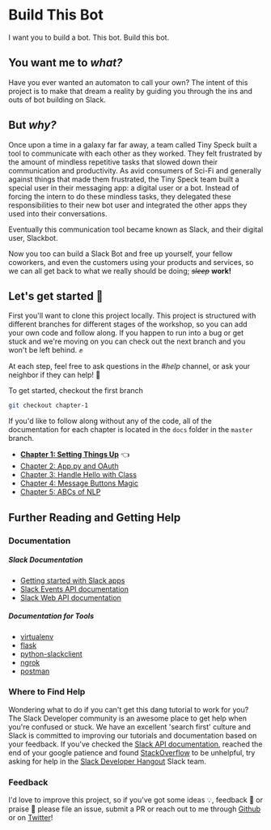 # Build This Bot

I want you to build a bot. This bot. Build this bot.

## You want me to _what?_

Have you ever wanted an automaton to call your own? The intent of this project is to make that dream a reality by guiding you through the ins and outs of bot building on Slack.

## But _why?_

Once upon a time in a galaxy far far away, a team called Tiny Speck built a tool to communicate with each other as they worked. They felt frustrated by the amount of mindless repetitive tasks that slowed down their communication and productivity. As avid consumers of Sci-Fi and generally against things that made them frustrated, the Tiny Speck team built a special user in their messaging app: a digital user or a bot.
Instead of forcing the intern to do these mindless tasks, they delegated these responsibilities to their new bot user and integrated the other apps they used into their conversations.

Eventually this communication tool became known as Slack, and their digital user, Slackbot.

Now you too can build a Slack Bot and free up yourself, your fellow coworkers, and even the customers using your products and services, so we can all get back to what we really should be doing; _~~sleep~~_ **work!**

## Let's get started :tada:

First you'll want to clone this project locally. This project is structured with different branches for different stages of the workshop, so you can add your own code and follow along. If you happen to run into a bug or get stuck and we're moving on you can check out the next branch and you won't be left behind. :fist:

At each step, feel free to ask questions in the _#help_ channel, or ask your neighbor if they can help! :raised_hands:

To get started, checkout the first branch

```bash
git checkout chapter-1
```

If you'd like to follow along without any of the code, all of the documentation for each chapter is located in the `docs` folder in the `master` branch.

* **[Chapter 1: Setting Things Up](docs/Chapter-1.md)** :point_left:  
* [Chapter 2: App.py and OAuth](./../docs/Chapter-2.md)  
* [Chapter 3: Handle Hello with Class](./../docs/Chapter-3.md)  
* [Chapter 4: Message Buttons Magic](./../docs/Chapter-4.md)
* [Chapter 5: ABCs of NLP](./../docs/Chapter-5.md)

## Further Reading and Getting Help

### Documentation

##### Slack Documentation

* [Getting started with Slack apps](https://api.slack.com/slack-apps)  
* [Slack Events API documentation](https://api.slack.com/events)  
* [Slack Web API documentation](https://api.slack.com/web)

##### Documentation for Tools

* [virtualenv](https://virtualenv.pypa.io/en/latest/userguide/)
* [flask](http://flask.pocoo.org/)
* [python-slackclient](http://python-slackclient.readthedocs.io/en/latest/)
* [ngrok](https://ngrok.com/docs)
* [postman](https://www.getpostman.com/docs/)

### Where to Find Help

Wondering what to do if you can't get this dang tutorial to work for you?
The Slack Developer community is an awesome place to get help when you're confused
or stuck. We have an excellent 'search first' culture and Slack is committed to
improving our tutorials and documentation based on your feedback. If you've
checked the [Slack API documentation](https://api.slack.com/), reached the end
of your google patience and found [StackOverflow](http://stackoverflow.com/questions/tagged/slack-api)
to be unhelpful, try asking for help in the [Slack Developer Hangout](http://dev4slack.xoxco.com/)
Slack team.

### Feedback

I'd love to improve this project, so if you've got some ideas :bulb:, feedback
:raising_hand: or praise :love_letter: please file an issue, submit a PR or
reach out to me through [Github](https://github.com/karishay) or on
[Twitter](https://twitter.com/karishannon)!
